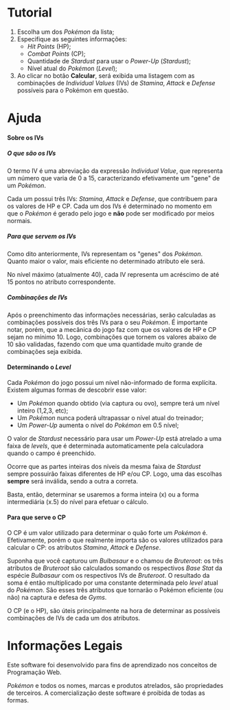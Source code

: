 # Tutorial
1. Escolha um dos *Pokémon* da lista;
2. Especifique as seguintes informações:
    * *Hit Points* (HP);
    * *Combat Points* (CP);
    * Quantidade de *Stardust* para usar o *Power-Up* (*Stardust*);
    * Nível atual do *Pokémon* (*Level*);
3. Ao clicar no botão **Calcular**, será exibida uma listagem com as combinações de *Individual Values* (IVs) de *Stamina*, *Attack* e *Defense* possíveis para o Pokémon em questão.

# Ajuda
#### Sobre os IVs
##### O que são os IVs
O termo IV é uma abreviação da expressão _Individual Value_, que representa um número que varia de 0 a 15, caracterizando efetivamente um "gene" de um _Pokémon_.

Cada um possui três IVs: _Stamina_, _Attack_ e _Defense_, que contribuem para os valores de HP e CP. Cada um dos IVs é determinado no momento em que o _Pokémon_ é gerado pelo jogo e **não** pode ser modificado por meios normais.

##### Para que servem os IVs
Como dito anteriormente, IVs representam os "genes" dos _Pokémon_. Quanto maior o valor, mais eficiente no determinado atributo ele será. 

No nível máximo (atualmente 40), cada IV representa um acréscimo de até 15 pontos no atributo correspondente.

##### Combinações de IVs
Após o preenchimento das informações necessárias, serão calculadas as combinações possíveis dos três IVs para o seu _Pokémon_. É importante notar, porém, que a mecânica do jogo faz com que os valores de HP e CP sejam no mínimo 10. Logo, combinações que tornem os valores abaixo de 10 são validadas, fazendo com que uma quantidade muito grande de combinações seja exibida.

#### Determinando o _Level_
Cada *Pokémon* do jogo possui um nível não-informado de forma explícita. Existem algumas formas de descobrir esse valor:
* Um _Pokémon_ quando obtido (via captura ou ovo), sempre terá um nível inteiro (1,2,3, etc);
* Um _Pokémon_ nunca poderá ultrapassar o nível atual do treinador;
* Um _Power-Up_ aumenta o nível do _Pokémon_ em 0.5 nível;

O valor de _Stardust_ necessário para usar um _Power-Up_ está atrelado a uma faixa de _levels_, que é determinada automaticamente pela calculadora quando o campo é preenchido.

Ocorre que as partes inteiras dos níveis da mesma faixa de _Stardust_ sempre possuirão faixas diferentes de HP e/ou CP. Logo, uma das escolhas **sempre** será inválida, sendo a outra a correta.

Basta, então, determinar se usaremos a forma inteira (x) ou a forma intermediária (x.5) do nível para efetuar o cálculo.

#### Para que serve o CP
O CP é um valor utilizado para determinar o quão forte um _Pokémon_ é. Efetivamente, porém o que realmente importa são os valores utilizados para calcular o CP: os atributos _Stamina_, _Attack_ e _Defense_.

Suponha que você capturou um _Bulbasaur_ e o chamou de _Bruteroot_: os três atributos de _Bruteroot_ são calculados somando os respectivos _Base Stat_ da espécie _Bulbasaur_ com os respectivos IVs de _Bruteroot_. O resultado da soma é então multiplicado por uma constante determinada pelo _level_ atual do _Pokémon_. São esses três atributos que tornarão o Pokémon eficiente (ou não) na captura e defesa de _Gyms_.

O CP (e o HP), são úteis principalmente na hora de determinar as possíveis combinações de IVs de cada um dos atributos.

# Informações Legais
Este software foi desenvolvido para fins de aprendizado nos conceitos de Programação Web.

_Pokémon_ e todos os nomes, marcas e produtos atrelados, são propriedades de terceiros. A comercialização deste software é proibida de todas as formas.